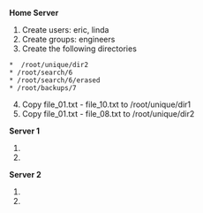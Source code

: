 **Home Server**

  1. Create users: eric, linda
  2. Create groups: engineers
  3. Create the following directories 

    *  /root/unique/dir2
    * /root/search/6
    * /root/search/6/erased
    * /root/backups/7

  4. Copy file_01.txt - file_10.txt to /root/unique/dir1
  5. Copy file_01.txt - file_08.txt to /root/unique/dir2

**Server 1**

  1.
  2. 

**Server 2**

  1. 
  2. 
